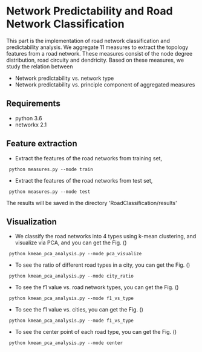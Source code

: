 # Network Predictability and Road Network Classification

This part is the implementation of road network classification and predictability analysis. We aggregate 11 measures to extract the topology features from a road network. These measures consist of the node degree distribution, road circuity and dendricity. Based on these measures, we study the relation between

* Network predictability vs. network type
* Network predictability vs. principle component of aggregated measures

## Requirements
* python 3.6
* networkx 2.1

## Feature extraction
* Extract the features of the road networks from training set,
```
 python measures.py --mode train
```
* Extract the features of the road networks from test set,
```
 python measures.py --mode test
```
The results will be saved in the directory 'RoadClassification/results'

## Visualization
* We classify the road networks into 4 types using k-mean clustering, and visualize via PCA, and you can get the Fig. ()
```
 python kmean_pca_analysis.py --mode pca_visualize
```
* To see the ratio of different road types in a city, you can get the Fig. ()
```
 python kmean_pca_analysis.py --mode city_ratio
```
* To see the f1 value vs. road network types, you can get the Fig. ()
```
 python kmean_pca_analysis.py --mode f1_vs_type
```
* To see the f1 value vs. cities, you can get the Fig. ()
```
 python kmean_pca_analysis.py --mode f1_vs_type
```
* To see the center point of each road type, you can get the Fig. ()
```
 python kmean_pca_analysis.py --mode center
```
